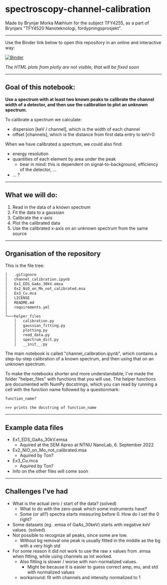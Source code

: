 # spectroscopy-channel-calibration

Made by Brynjar Morka Mæhlum for the subject TFY4255, as a part of Brynjars "TFY4520 Nanoteknologi, fordypningsprosjekt".

---

Use the Binder link below to open this repository in an online and interactive way:

[![Binder](https://mybinder.org/badge_logo.svg)](https://mybinder.org/v2/gh/brynjarmorka/spectroscopy-channel-calibration/HEAD)

*The HTML plots from plotly are not visible, that will be fixed soon*

---

## Goal of this notebook:

**Use a spectrum with at least two known peaks to calibrate the channel width of a detector, and then use the calibration to plot an unknown spectrum.**

To calibrate a spectrum we calculate:

- dispersion [keV / channel], which is the width of each channel
- offset [channels], which is the distance from first data entry to keV=0

When we have calibrated a spectrum, we could also find:

- energy resolution
- quantities of each element by area under the peak
  - bear in mind: this is dependent on signal-to-background, efficiency of the detector, ...
- ... ?

---

## What we will do:

1. Read in the data of a known spectrum
2. Fit the data to a gaussian
3. Calibrate the x-axis
4. Plot the calibrated data
5. Use the calibrated x-axis on an unknown spectrum from the same source

---

## Organisation of the repository

This is the file tree:

```cmd
│   .gitignore
│   channel_calibration.ipynb
│   Ex1_EDS_GaAs_30kV.emsa
│   Ex2_NiO_on_Mo_not_calibrated.msa
│   Ex3_Cu.mca
│   LICENSE
│   README.md
│   requirements.yml
│
└───helper_files
    │   calibration.py
    │   gaussian_fitting.py
    │   plotting.py
    │   read_data.py
    │   spectrum_dict.py
    │   __init__.py
```

The main notebook is called "channel_calibration.ipynb", which contains a step-by-step calibration of a known spectrum, and then using that on an unknown spectrum.

To make the notebooks shorter and more understandable, I've made the folder "helper_files" with functions that you will use. The helper functions are documented with NumPy docstrings, which you can read by running a cell with the function name followed by a questionmark:

```python
function_name?
```

```
>>> prints the docstring of function_name
```

---

## Example data files

- Ex1_EDS_GaAs_30kV.emsa
  - Aquired at the SEM Apreo at NTNU NanoLab, 6. September 2022
- Ex2_NiO_on_Mo_not_calibrated.msa
  - Aquired by Ton?
- Ex3_Cu.mca
  - Aquired by Ton?
- Info on the other files will come soon

---

## Challenges I've had

- What is the actual zero / start of the data? (solved)
  - What to do with the zero-peak which some instruments have?
  - Some (or all?) spectra starts measuring before 0. How do I set the 0 right?
- Some datasets (eg. .emsa of GaAs_30keV) starts with negative keV values. (solved)
- Not possible to recognize all peaks, since some are low.
  - Without bg removal one peak is usually fitted in the middle as the bg with a very high std
- For some reason it did not work to use the raw x values from .emsa when fitting, while using channels as int worked.
  - Also fitting is slower / worse with non-normalized values.
    - Might be because it is easier to guess correct amp, mu, and std with normalized values
  - workaround: fit with channels and intensity normalized to 1
